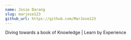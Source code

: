 ```yaml
---
name: Josie Darang
slug: marjose123
github_url: https://github.com/MarJose123
---
```


Diving towards a book of Knowledge | Learn by Experience
